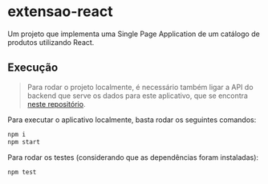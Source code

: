 # extensao-react
Um projeto que implementa uma Single Page Application de um catálogo de produtos utilizando React.

## Execução
>Para rodar o projeto localmente, é necessário também ligar a API do backend que serve os dados para este aplicativo, que se encontra [neste repositório](https://github.com/sp0oks/extensao-react/tree/projeto-final).

Para executar o aplicativo localmente, basta rodar os seguintes comandos:
```bash
npm i
npm start
```

Para rodar os testes (considerando que as dependências foram instaladas):
```bash
npm test
```
